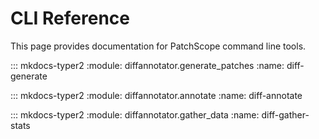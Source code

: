 # CLI Reference

This page provides documentation for PatchScope command line tools.


[//]: # (see https://github.com/syn54x/mkdocs-typer2)

::: mkdocs-typer2
    :module: diffannotator.generate_patches
    :name: diff-generate

::: mkdocs-typer2
    :module: diffannotator.annotate
    :name: diff-annotate

::: mkdocs-typer2
    :module: diffannotator.gather_data
    :name: diff-gather-stats
